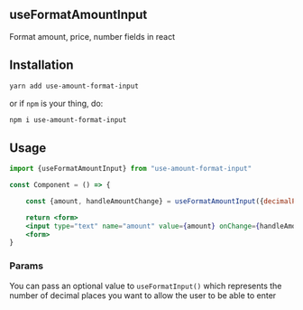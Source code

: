 ## useFormatAmountInput

Format amount, price, number fields in react

## Installation

```bash
yarn add use-amount-format-input
```

or if `npm` is your thing, do:

```bash
npm i use-amount-format-input
```

## Usage

```jsx
import {useFormatAmountInput} from "use-amount-format-input"

const Component = () => {

    const {amount, handleAmountChange} = useFormatAmountInput({decimalPlaces: 3})

    return <form>
    <input type="text" name="amount" value={amount} onChange={handleAmountChange} />
    <form>
}
```

### Params

You can pass an optional value to `useFormatInput()` which represents the number of decimal places you want to allow the user to be able to enter

